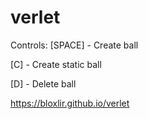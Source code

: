 # verlet

Controls:
[SPACE] - Create ball

[C]     - Create static ball

[D]     - Delete ball

https://bloxlir.github.io/verlet

